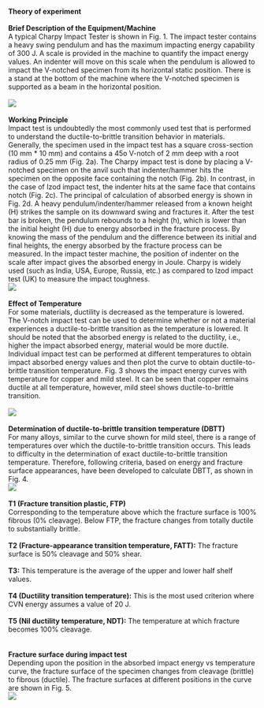 <b> Theory of experiment</b><br><br>
<b> Brief Description of the Equipment/Machine </b><br>
A typical Charpy Impact Tester is shown in Fig. 1. The impact tester contains a heavy swing pendulum and has the maximum impacting energy capability of 300 J. A scale is provided in the machine to quantify the impact energy values. An indenter will move on this scale when the pendulum is allowed to impact the V-notched specimen from its horizontal static position. There is a stand at the bottom of the machine where the V-notched specimen is supported as a beam in the horizontal position.<br><br>
<image src="images/image1.PNG"> <br><br>
<b>Working Principle</b> <br>
Impact test is undoubtedly the most commonly used test that is performed to understand the ductile-to-brittle transition behavior in materials. Generally, the specimen used in the impact test has a square cross-section (10 mm * 10 mm) and contains a 45o V-notch of 2 mm deep with a root radius of 0.25 mm (Fig. 2a). The Charpy impact test is done by placing a V-notched specimen on the anvil such that indenter/hammer hits the specimen on the opposite face containing the notch (Fig. 2b). In contrast, in the case of Izod impact test, the indenter hits at the same face that contains notch (Fig. 2c). The principal of calculation of absorbed energy is shown in Fig. 2d. A heavy pendulum/indenter/hammer released from a known height (H) strikes the sample on its downward swing and fractures it. After the test bar is broken, the pendulum rebounds to a height (h), which is lower than the initial height (H) due to energy absorbed in the fracture process. By knowing the mass of the pendulum and the difference between its initial and final heights, the energy absorbed by the fracture process can be measured. In the impact tester machine, the position of indenter on the scale after impact gives the absorbed energy in Joule. Charpy is widely used (such as India, USA, Europe, Russia, etc.) as compared to Izod impact test (UK) to measure the impact toughness.<br>
<image src="images/image2.PNG"> <br><br>
<b>Effect of Temperature</b><br> 
For some materials, ductility is decreased as the temperature is lowered. The V-notch impact test can be used to determine whether or not a material experiences a ductile-to-brittle transition as the temperature is lowered. It should be noted that the absorbed energy is related to the ductility, i.e., higher the impact absorbed energy, material would be more ductile. Individual impact test can be performed at different temperatures to obtain impact absorbed energy values and then plot the curve to obtain ductile-to-brittle transition temperature. Fig. 3 shows the impact energy curves with temperature for copper and mild steel. It can be seen that copper remains ductile at all temperature, however, mild steel shows ductile-to-brittle transition.<br><br>
<image src="images/image3.PNG"> <br><br>
<b>Determination of ductile-to-brittle transition temperature (DBTT)</b><br> 
For many alloys, similar to the curve shown for mild steel, there is a range of temperatures over which the ductile-to-brittle transition occurs. This leads to difficulty in the determination of exact ductile-to-brittle transition temperature. Therefore, following criteria, based on energy and fracture surface appearances, have been developed to calculate DBTT, as shown in Fig. 4.<br>
<image src="images/image4.PNG"> <br><br>
<b>T1 (Fracture transition plastic, FTP)</b><br> 
Corresponding to the temperature above which the fracture surface is 100% fibrous (0% cleavage). Below FTP, the fracture changes from totally ductile to substantially brittle.<br><br>
<b>T2 (Fracture-appearance transition temperature, FATT):</b> The fracture surface is 50% cleavage and 50% shear.<br><br>
<b>T3:</b> This temperature is the average of the upper and lower half shelf values.<br><br>
<b>T4 (Ductility transition temperature):</b> This is the most used criterion where CVN energy assumes a value of 20 J.<br><br>
<b>T5 (Nil ductility temperature, NDT):</b> The temperature at which fracture becomes 100% cleavage.<br><br>   
<b> Fracture surface during impact test</b><br>
Depending upon the position in the absorbed impact energy vs temperature curve, the fracture surface of the specimen changes from cleavage (brittle) to fibrous (ductile). The fracture surfaces at different positions in the curve are shown in Fig. 5.<br>
<image src="images/image5.PNG"> <br>
